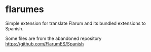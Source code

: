 # flarumes
Simple extension for translate Flarum and its bundled extensions to Spanish.

Some files are from the abandoned repository https://github.com/FlarumES/Spanish